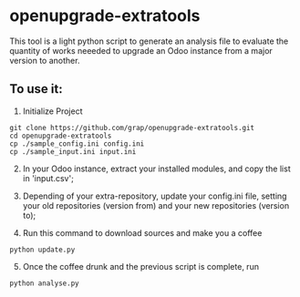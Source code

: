 openupgrade-extratools
======================

This tool is a light python script to generate an analysis file to evaluate the quantity of works neeeded to upgrade an
Odoo instance from a major version to another.

To use it:
----------

1. Initialize Project
```
git clone https://github.com/grap/openupgrade-extratools.git
cd openupgrade-extratools
cp ./sample_config.ini config.ini
cp ./sample_input.ini input.ini
```

2. In your Odoo instance, extract your installed modules, and copy the list in 'input.csv';

3. Depending of your extra-repository, update your config.ini file, setting your old repositories (version from) and 
your new repositories (version to);

4. Run this command to download sources and make you a coffee

`python update.py`

5. Once the coffee drunk and the previous script is complete, run 

`python analyse.py`
